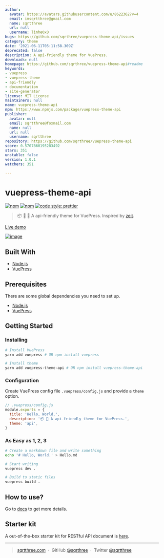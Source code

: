 ```yaml
---
author:
  avatar: https://avatars.githubusercontent.com/u/8622362?v=4
  email: imsqrtthree@gmail.com
  name: sqrtthree
  url: null
  username: linhe0x0
bugs: https://github.com/sqrthree/vuepress-theme-api/issues
category: theme
date: '2021-06-11T05:11:58.309Z'
deprecated: false
description: A api-friendly theme for VuePress.
downloads: null
homepage: https://github.com/sqrthree/vuepress-theme-api#readme
keywords:
- vuepress
- vuepress-theme
- api-friendly
- documentation
- site-generator
license: MIT License
maintainers: null
name: vuepress-theme-api
npm: https://www.npmjs.com/package/vuepress-theme-api
publisher:
  avatar: null
  email: sqrtthree@foxmail.com
  name: null
  url: null
  username: sqrtthree
repository: https://github.com/sqrthree/vuepress-theme-api
score: 0.5707860195283492
stars: 351
unstable: false
version: 1.0.1
watchers: 351

---
```


# vuepress-theme-api

[![npm](https://img.shields.io/npm/v/vuepress-theme-api.svg)](https://www.npmjs.com/package/vuepress-theme-api)
[![npm](https://img.shields.io/npm/l/vuepress-theme-api.svg)](https://github.com/sqrthree/vuepress-theme-api/blob/master/LICENSE)
[![code style: prettier](https://img.shields.io/badge/code_style-prettier-ff69b4.svg)](https://github.com/prettier/prettier)

> 📦 📝 🎨 A api-friendly theme for VuePress. Inspired by [zeit](https://zeit.co/docs).

[Live demo](https://blog.sqrtthree.com/vuepress-theme-api/)

[![image](https://user-images.githubusercontent.com/8622362/40341249-9b6e8b9e-5db6-11e8-97f5-41cadc87ce51.png)](https://github.com/sqrthree/vuepress-theme-api-starter-kit)

## Built With

- [Node.js](https://nodejs.org/)
- [VuePress](https://github.com/vuejs/vuepress)

## Prerequisites

There are some global dependencies you need to set up.

- [Node.js](https://nodejs.org/)
- [VuePress](https://github.com/vuejs/vuepress)

## Getting Started

### Installing

```bash
# Install VuePress
yarn add vuepress # OR npm install vuepress

# Install theme
yarn add vuepress-theme-api # OR npm install vuepress-theme-api
```

### Configuration

Create VuePress config file `.vuepress/config.js` and provide a `theme` option.

```js
// .vuepress/config.js
module.exports = {
  title: 'Hello, World.',
  description: '📦 🎨 A api-friendly theme for VuePress.',
  theme: 'api',
}
```

### As Easy as 1, 2, 3

```bash
# Create a markdown file and write something
echo '# Hello, World.' > Hello.md

# Start writing
vuepress dev .

# Build to static files
vuepress build .
```

## How to use?

Go to [docs](https://blog.sqrtthree.com/vuepress-theme-api/) to get more details.

## Starter kit

A out-of-the-box starter kit for RESTful API document is [here](https://github.com/sqrthree/vuepress-theme-api-starter-kit).

---

> [sqrtthree.com](http://sqrtthree.com/) &nbsp;&middot;&nbsp;
> GitHub [@sqrthree](https://github.com/sqrthree) &nbsp;&middot;&nbsp;
> Twitter [@sqrtthree](https://twitter.com/sqrtthree)
